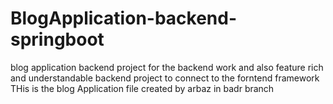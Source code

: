 # BlogApplication-backend-springboot
blog application backend project for the backend work and also feature rich and understandable  backend project to connect to the forntend framework 
THis is the blog Application file created by arbaz in badr branch
